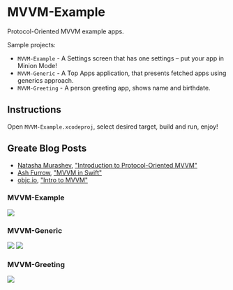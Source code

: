 # MVVM-Example

Protocol-Oriented MVVM example apps.

Sample projects:
* `MVVM-Example` - A Settings screen that has one settings – put your app in Minion Mode!
* `MVVM-Generic` - A Top Apps application, that presents fetched apps using generics approach.
* `MVVM-Greeting` - A person greeting app, shows name and birthdate.

## Instructions 
Open `MVVM-Example.xcodeproj`, select desired target, build and run, enjoy!

## Greate Blog Posts
* [Natasha Murashev](https://www.natashatherobot.com/), ["Introduction to Protocol-Oriented MVVM"](https://realm.io/news/doios-natasha-murashev-protocol-oriented-mvvm/)
* [Ash Furrow](http://artsy.github.io/), ["MVVM in Swift"](http://artsy.github.io/blog/2015/09/24/mvvm-in-swift/)
* [objc.io](https://www.objc.io/), ["Intro to MVVM"](https://www.objc.io/issues/13-architecture/mvvm/)

### MVVM-Example
<img src="https://github.com/vanyaland/MVVM-Example/blob/master/resources/images/mvvm-example-minion.png">

### MVVM-Generic
<img src="https://github.com/vanyaland/MVVM-Example/blob/master/resources/images/mvvm-generic-apps-list.png">
<img src="https://github.com/vanyaland/MVVM-Example/blob/master/resources/images/mvvm-generic-detail.png">

### MVVM-Greeting
<img src="https://github.com/vanyaland/MVVM-Example/blob/master/resources/images/mvvm-greeting.png">

